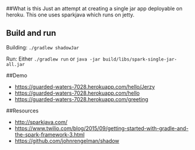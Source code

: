 ##What is this
Just an attempt at creating a single jar app deployable on heroku.
This one uses sparkjava which runs on jetty.

## Build and run
Building:
`./gradlew shadowJar`

Run:
Either `./gradlew run` or `java -jar build/libs/spark-single-jar-all.jar`

##Demo

  * https://guarded-waters-7028.herokuapp.com/hello/Jerzy
  * https://guarded-waters-7028.herokuapp.com/hello
  * https://guarded-waters-7028.herokuapp.com/greeting

##Resources

  * http://sparkjava.com/
  * https://www.twilio.com/blog/2015/09/getting-started-with-gradle-and-the-spark-framework-3.html
  * https://github.com/johnrengelman/shadow